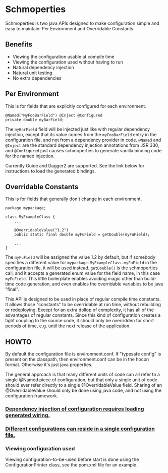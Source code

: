 # Schmoperties
Schmoperties is two java APIs designed to make configuration simple and easy to maintain:
Per Environment and Overridable Constants.

## Benefits
* Viewing the configuration usable at compile time
* Viewing the configuration used without having to run
* Natural dependency injection
* Natural unit testing
* No extra dependencies

## Per Environment

This is for fields that are explicitly configured for each environment.

	@Named("MyFooBarField") @Inject @Configured
	private double myBarField;

The `myBarField` field will be injected just like with regular dependency injection,
except that its value comes from the `myFooBarField` entry in the configuration file,
and not from a dependency provider in code.
`@Named` and `@Inject` are the standard dependency injection annotations from JSR 330,
and `@Configured` just causes schmoperties to generate vanilla binding code for the named injection.

Currently Guice and Dagger2 are supported.
See the link below for instructions to load the generated bindings.

## Overridable Constants

This is for fields that generally don't change in each environment.

	package mypackage;
	
	class MyExampleClass {
		...
	
		@OverridableValue("1.2")
		public static final double myFuField = getDouble(myFuField);
	
		...
	}

The `myFuField` will be assigned the value 1.2 by default,
but if somebody specifies a different value for `mypackage.MyExampleClass.myFuField` in the configuration file,
it will be used instead.
`getDouble()` is the schmoperties call,
and it accepts a generated enum value for the field name,
in this case `myFuField`.
This little boilerplate enables avoiding magic other than build-time code generation,
and even enables the overridable variables to be java "final".

This API is designed to be used in place of regular compile time constants.
It allows those "constants" to be overridable at run time, without rebuilding or redeploying.
Except for an extra dollop of complexity, it has all of the advantages of regular constants.
Since this kind of configuration creates a tight coupling to the source code,
it should only be overridden for short periods of time,
e.g. until the next release of the application.

## HOWTO

By default the configuration file is environment.conf. If "typesafe config" is present on the classpath,
then environment.conf can be in the hocon format. Otherwise it's just java properties.

The general approach is that many different units of code can all refer to a single @Named piece of configuration,
but that only a single unit of code should ever refer directly to a single @OverridableValue field.
Sharing of an @OverridableValue should only be done using java code, and not using the configuration framework.

### [Dependency injection of configuration requires loading generated wiring.](doc/DependencyInjection.md)

### [Different configurations can reside in a single configuration file.](doc/Multiple.md)

### Viewing configuration used

Viewing configuration-to-be-used before start is done using the ConfigurationPrinter class,
see the pom.xml file for an example.
